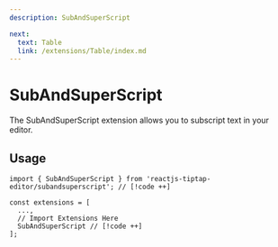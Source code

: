 ```yaml
---
description: SubAndSuperScript

next:
  text: Table
  link: /extensions/Table/index.md
---
```


# SubAndSuperScript

The SubAndSuperScript extension allows you to subscript text in your editor.

## Usage

```tsx
import { SubAndSuperScript } from 'reactjs-tiptap-editor/subandsuperscript'; // [!code ++]

const extensions = [
  ...,
  // Import Extensions Here
  SubAndSuperScript // [!code ++]
];
```
